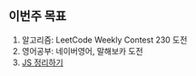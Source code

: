 ## 이번주 목표

1. 알고리즘: LeetCode Weekly Contest 230 도전
2. 영어공부: 네이버영어, 말해보카 도전
3. [JS 정리하기](https://github.com/Road-of-CODEr/we-hate-js/issues/40)

